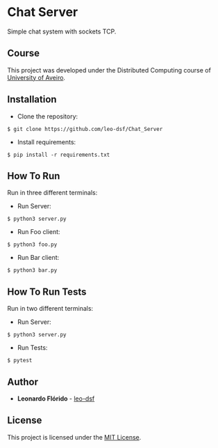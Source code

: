 # Chat Server
Simple chat system with sockets TCP.

## Course
This project was developed under the Distributed Computing course of [University of Aveiro](https://www.ua.pt/).

## Installation
* Clone the repository:
```console
$ git clone https://github.com/leo-dsf/Chat_Server
```
* Install requirements:
```console
$ pip install -r requirements.txt
```

## How To Run
Run in three different terminals:
* Run Server:
```console
$ python3 server.py
```
* Run Foo client:
```console
$ python3 foo.py
```
* Run Bar client:
```console
$ python3 bar.py
```

## How To Run Tests
Run in two different terminals:
* Run Server:
```console
$ python3 server.py
```
* Run Tests:
```console
$ pytest
```

## Author
* **Leonardo Flórido** - [leo-dsf](https://github.com/leo-dsf)

## License
This project is licensed under the [MIT License](LICENSE).
